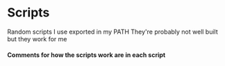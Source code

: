 # Scripts
Random scripts I use exported in my PATH
They're probably not well built but they work for me

#### Comments for how the scripts work are in each script
